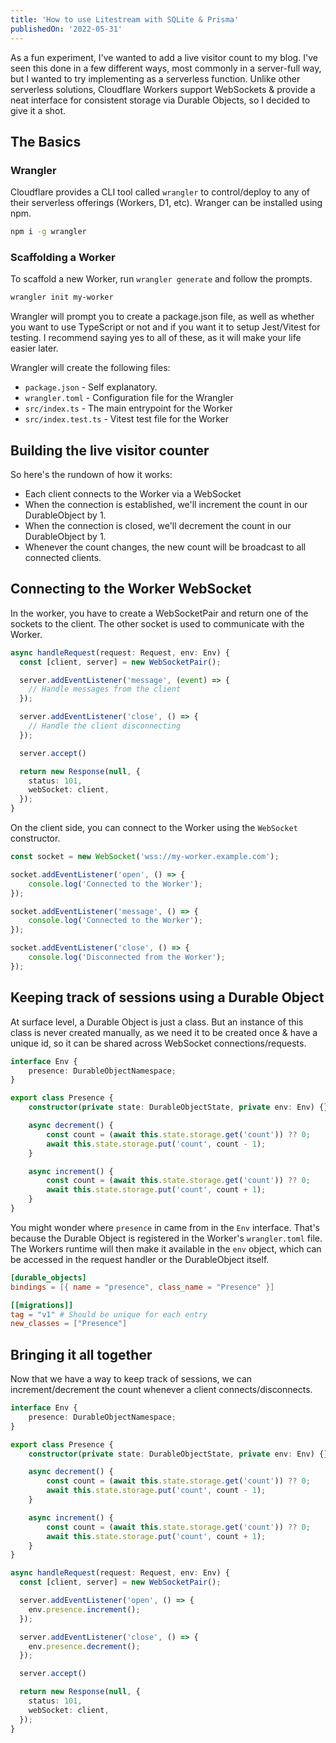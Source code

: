 ```yaml
---
title: 'How to use Litestream with SQLite & Prisma'
publishedOn: '2022-05-31'
---
```


As a fun experiment, I've wanted to add a live visitor count to my blog. I've seen this done in a few different ways, most commonly in a server-full way, but I wanted to try implementing as a serverless function. Unlike other serverless solutions, Cloudflare Workers support WebSockets & provide a neat interface for consistent storage via Durable Objects, so I decided to give it a shot.

## The Basics

### Wrangler

Cloudflare provides a CLI tool called `wrangler` to control/deploy to any of their serverless offerings (Workers, D1, etc). Wranger can be installed using npm.

```sh
npm i -g wrangler
```

### Scaffolding a Worker

To scaffold a new Worker, run `wrangler generate` and follow the prompts.

```sh
wrangler init my-worker
```

Wrangler will prompt you to create a package.json file, as well as whether you want to use TypeScript or not and if you want it to setup Jest/Vitest for testing. I recommend saying yes to all of these, as it will make your life easier later.

Wrangler will create the following files:

- `package.json` - Self explanatory.
- `wrangler.toml` - Configuration file for the Wrangler
- `src/index.ts` - The main entrypoint for the Worker
- `src/index.test.ts` - Vitest test file for the Worker

## Building the live visitor counter

So here's the rundown of how it works:

- Each client connects to the Worker via a WebSocket
- When the connection is established, we'll increment the count in our DurableObject by 1.
- When the connection is closed, we'll decrement the count in our DurableObject by 1.
- Whenever the count changes, the new count will be broadcast to all connected clients.

## Connecting to the Worker WebSocket

In the worker, you have to create a WebSocketPair and return one of the sockets to the client. The other socket is used to communicate with the Worker.

```ts
async handleRequest(request: Request, env: Env) {
  const [client, server] = new WebSocketPair();

  server.addEventListener('message', (event) => {
    // Handle messages from the client
  });

  server.addEventListener('close', () => {
    // Handle the client disconnecting
  });

  server.accept()

  return new Response(null, {
    status: 101,
    webSocket: client,
  });
}
```

On the client side, you can connect to the Worker using the `WebSocket` constructor.

```ts
const socket = new WebSocket('wss://my-worker.example.com');

socket.addEventListener('open', () => {
	console.log('Connected to the Worker');
});

socket.addEventListener('message', () => {
	console.log('Connected to the Worker');
});

socket.addEventListener('close', () => {
	console.log('Disconnected from the Worker');
});
```

## Keeping track of sessions using a Durable Object

At surface level, a Durable Object is just a class. But an instance of this class is never created manually, as we need it to be created once & have a unique id, so it can be shared across WebSocket connections/requests.

```ts
interface Env {
	presence: DurableObjectNamespace;
}

export class Presence {
	constructor(private state: DurableObjectState, private env: Env) {}

	async decrement() {
		const count = (await this.state.storage.get('count')) ?? 0;
		await this.state.storage.put('count', count - 1);
	}

	async increment() {
		const count = (await this.state.storage.get('count')) ?? 0;
		await this.state.storage.put('count', count + 1);
	}
}
```

You might wonder where `presence` in came from in the `Env` interface. That's because the Durable Object is registered in the Worker's `wrangler.toml` file. The Workers runtime will then make it available in the `env` object, which can be accessed in the request handler or the DurableObject itself.

```toml wrangler.toml
[durable_objects]
bindings = [{ name = "presence", class_name = "Presence" }]

[[migrations]]
tag = "v1" # Should be unique for each entry
new_classes = ["Presence"]
```

## Bringing it all together

Now that we have a way to keep track of sessions, we can increment/decrement the count whenever a client connects/disconnects.

```ts
interface Env {
	presence: DurableObjectNamespace;
}

export class Presence {
	constructor(private state: DurableObjectState, private env: Env) {}

	async decrement() {
		const count = (await this.state.storage.get('count')) ?? 0;
		await this.state.storage.put('count', count - 1);
	}

	async increment() {
		const count = (await this.state.storage.get('count')) ?? 0;
		await this.state.storage.put('count', count + 1);
	}
}

async handleRequest(request: Request, env: Env) {
  const [client, server] = new WebSocketPair();

  server.addEventListener('open', () => {
    env.presence.increment();
  });

  server.addEventListener('close', () => {
    env.presence.decrement();
  });

  server.accept()

  return new Response(null, {
    status: 101,
    webSocket: client,
  });
}
```
